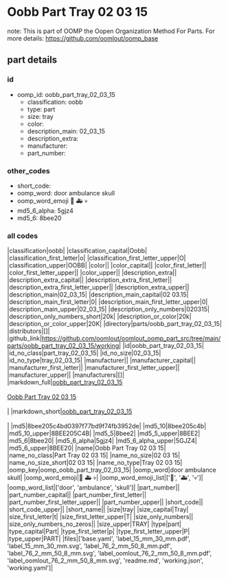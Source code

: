 # Oobb Part Tray 02 03 15  

note: This is part of OOMP the Oopen Organization Method For Parts. For more details: https://github.com/oomlout/oomp_base

##  part details





### id
* oomp_id: oobb_part_tray_02_03_15
  * classification: oobb
  * type: part
  * size: tray
  * color: 
  * description_main: 02_03_15
  * description_extra: 
  * manufacturer: 
  * part_number: 

### other_codes
* short_code: 
* oomp_word: door ambulance skull
* oomp_word_emoji :door: :ambulance: :skull:
* md5_6_alpha: 5gjz4
* md5_6: 8bee20

### all codes 
|classification|oobb|
|classification_capital|Oobb|
|classification_first_letter|o|
|classification_first_letter_upper|O|
|classification_upper|OOBB|
|color||
|color_capital||
|color_first_letter||
|color_first_letter_upper||
|color_upper||
|description_extra||
|description_extra_capital||
|description_extra_first_letter||
|description_extra_first_letter_upper||
|description_extra_upper||
|description_main|02_03_15|
|description_main_capital|02 03.15|
|description_main_first_letter|0|
|description_main_first_letter_upper|0|
|description_main_upper|02_03_15|
|description_only_numbers|020315|
|description_only_numbers_short|20k|
|description_or_color|20k|
|description_or_color_upper|20K|
|directory|parts/oobb_part_tray_02_03_15|
|distributors|[]|
|github_link|https://github.com/oomlout/oomlout_oomp_part_src/tree/main/parts/oobb_part_tray_02_03_15/working|
|id|oobb_part_tray_02_03_15|
|id_no_class|part_tray_02_03_15|
|id_no_size|02_03_15|
|id_no_type|tray_02_03_15|
|manufacturer||
|manufacturer_capital||
|manufacturer_first_letter||
|manufacturer_first_letter_upper||
|manufacturer_upper||
|manufacturers|[]|
|markdown_full|[oobb_part_tray_02_03_15](https://github.com/oomlout/oomlout_oomp_part_src/tree/main/parts/oobb_part_tray_02_03_15/working)<br>[](https://github.com/oomlout/oomlout_oomp_part_src/tree/main/parts/oobb_part_tray_02_03_15/working)<br>[Oobb Part Tray 02 03 15](https://github.com/oomlout/oomlout_oomp_part_src/tree/main/parts/oobb_part_tray_02_03_15/working)<br><br>|
|markdown_short|[oobb_part_tray_02_03_15](https://github.com/oomlout/oomlout_oomp_part_src/tree/main/parts/oobb_part_tray_02_03_15/working)<br><br>|
|md5|8bee205c4bd0397f77bd9f74fb3952de|
|md5_10|8bee205c4b|
|md5_10_upper|8BEE205C4B|
|md5_5|8bee2|
|md5_5_upper|8BEE2|
|md5_6|8bee20|
|md5_6_alpha|5gjz4|
|md5_6_alpha_upper|5GJZ4|
|md5_6_upper|8BEE20|
|name|Oobb Part Tray 02 03 15|
|name_no_class|Part Tray 02 03 15|
|name_no_size|02 03 15|
|name_no_size_short|02 03 15|
|name_no_type|Tray 02 03 15|
|oomp_key|oomp_oobb_part_tray_02_03_15|
|oomp_word|door ambulance skull|
|oomp_word_emoji|:door: :ambulance: :skull:|
|oomp_word_emoji_list|[':door:', ':ambulance:', ':skull:']|
|oomp_word_list|['door', 'ambulance', 'skull']|
|part_number||
|part_number_capital||
|part_number_first_letter||
|part_number_first_letter_upper||
|part_number_upper||
|short_code||
|short_code_upper||
|short_name||
|size|tray|
|size_capital|Tray|
|size_first_letter|t|
|size_first_letter_upper|T|
|size_only_numbers||
|size_only_numbers_no_zeros||
|size_upper|TRAY|
|type|part|
|type_capital|Part|
|type_first_letter|p|
|type_first_letter_upper|P|
|type_upper|PART|
|files|['base.yaml', 'label_15_mm_30_mm.pdf', 'label_15_mm_30_mm.svg', 'label_76_2_mm_50_8_mm.pdf', 'label_76_2_mm_50_8_mm.svg', 'label_oomlout_76_2_mm_50_8_mm.pdf', 'label_oomlout_76_2_mm_50_8_mm.svg', 'readme.md', 'working.json', 'working.yaml']|

